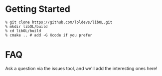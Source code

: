 # Getting Started

```
% git clone https://github.com/loldevs/libOL.git
% mkdir libOL/build
% cd libOL/build
% cmake .. # add -G Xcode if you prefer
```

# FAQ

Ask a question via the issues tool, and we'll add the interesting ones here!
